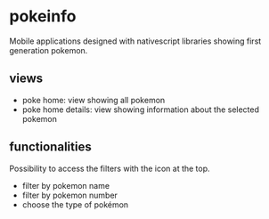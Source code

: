 # pokeinfo

Mobile applications designed with nativescript libraries showing first generation pokemon.

## views

- poke home: view showing all pokemon 
- poke home details: view showing information about the selected pokemon

## functionalities

Possibility to access the filters with the icon at the top.
- filter by pokemon name
- filter by pokemon number
- choose the type of pokémon